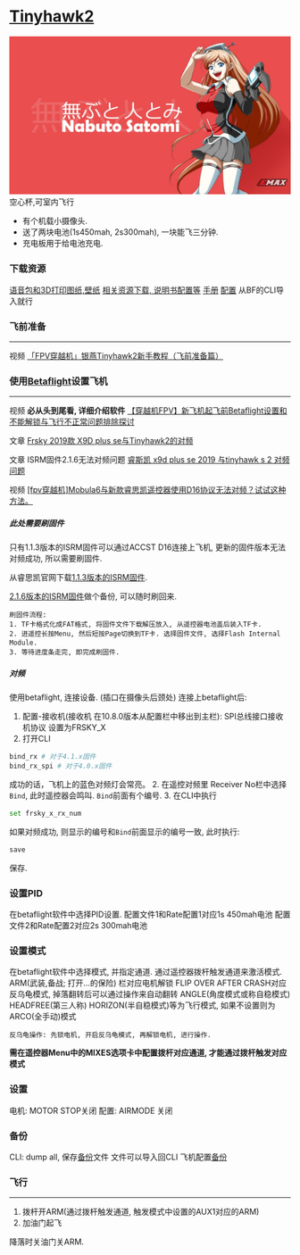# [Tinyhawk2](https://emax-usa.com/collections/tinyhawk-ii-series/products/emax-tinyhawk-2-indoor-fpv-racing-drone-bnf)
![image](./assets/Satomi_Wallpaper_Minimalist.jpg)
空心杯,可室内飞行

* 有个机载小摄像头.
* 送了两块电池(1s450mah, 2s300mah), 一块能飞三分钟.
* 充电板用于给电池充电.

### 下载资源
[语音包和3D打印图纸,壁纸](https://emax-usa.com/pages/downloads)
[相关资源下载, 说明书配置等](https://www.17fpv.com/842.html)
[手册](./assets/Tinyhawk%20II%20BNF%20Instruction%20Manual%20v2.2.pdf)
[配置](./assets/TinyHawkII_BNF_MatekF411RX_4.1_191202.txt) 从BF的CLI导入就行

### 飞前准备
---
视频 [「FPV穿越机」银燕Tinyhawk2新手教程（飞前准备篇）](https://www.bilibili.com/video/BV1GT4y1L75Z)

### 使用[Betaflight](https://github.com/betaflight/betaflight-configurator)设置飞机
---
视频 **必从头到尾看, 详细介绍软件** [【穿越机FPV】新飞机起飞前Betaflight设置和不能解锁与飞行不正常问题排除探讨](https://www.bilibili.com/video/BV137411b7G3/)

文章 [Frsky 2019款 X9D plus se与Tinyhawk2的对频](https://www.bilibili.com/read/cv7127727)

文章 ISRM固件2.1.6无法对频问题 [睿斯凯 x9d plus se 2019 与tinyhawk s 2 对频问题](https://www.bilibili.com/read/cv10389880)

视频 [[fpv穿越机]Mobula6与新款睿思凯遥控器使用D16协议无法对频？试试这种方法。](https://www.bilibili.com/video/BV1bV411h7vb)

##### 此处需要刷固件
只有1.1.3版本的ISRM固件可以通过ACCST D16连接上飞机, 更新的固件版本无法对频成功, 所以需要刷固件.

从睿思凯官网下载[1.1.3版本的ISRM固件](https://www.frsky-rc.com/wp-content/uploads/Downloads/Firmware/X9DP2019/FW-X9DP2019-ISRM-V1.1.3.zip).

[2.1.6版本的ISRM固件](https://www.frsky-rc.com/wp-content/uploads/Downloads/Firmware/ACCESS-2.x.x/FW-X9DP2019-ISRM-v2.1.6.zip)做个备份, 可以随时刷回来.
```
刷固件流程:
1. TF卡格式化成FAT格式, 将固件文件下载解压放入, 从遥控器电池盖后装入TF卡.
2. 进遥控长按Menu, 然后短按Page切换到TF卡. 选择固件文件, 选择Flash Internal Module.
3. 等待进度条走完, 即完成刷固件.
```

##### 对频
使用betaflight, 连接设备. (插口在摄像头后颈处)
连接上betaflight后:
1. 配置-接收机(接收机 在10.8.0版本从配置栏中移出到主栏):
SPI总线接口接收机协议 设置为FRSKY_X
1. 打开CLI
```bash
bind_rx # 对于4.1.x固件
bind_rx_spi # 对于4.0.x固件
```
成功的话，飞机上的蓝色对频灯会常亮。
2. 在遥控对频里 Receiver No栏中选择 `Bind`, 此时遥控器会鸣叫. `Bind`前面有个编号.
3. 在CLI中执行
```bash
set frsky_x_rx_num
```
如果对频成功, 则显示的编号和`Bind`前面显示的编号一致, 此时执行:
```bash
save
```
保存.

### 设置PID
在betaflight软件中选择PID设置.
配置文件1和Rate配置1对应1s 450mah电池
配置文件2和Rate配置2对应2s 300mah电池

### 设置模式
在betaflight软件中选择模式, 并指定通道. 通过遥控器拨杆触发通道来激活模式.
ARM(武装,备战; 打开…的保险) 栏对应电机解锁
FLIP OVER AFTER CRASH对应反乌龟模式, 掉落翻转后可以通过操作来自动翻转
ANGLE(角度模式或称自稳模式) HEADFREE(第三人称) HORIZON(半自稳模式)等为飞行模式, 如果不设置则为ARCO(全手动)模式
```
反乌龟操作: 先锁电机, 开启反乌龟模式, 再解锁电机, 进行操作.
```
**需在遥控器Menu中的MIXES选项卡中配置拨杆对应通道, 才能通过拨杆触发对应模式**

### 设置
电机:
  MOTOR STOP关闭
配置:
  AIRMODE 关闭

### 备份
CLI: dump all, 保存[备份](./assets/BTFL_cli_TinyHawk_II.txt)文件
文件可以导入回CLI
飞机配置[备份](./assets/BTFL_backup_TinyHawk_II.json)

### 飞行
---
1. 拨杆开ARM(通过拨杆触发通道, 触发模式中设置的AUX1对应的ARM)
2. 加油门起飞

降落时关油门关ARM.